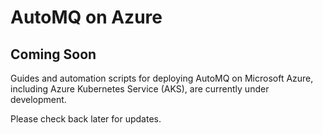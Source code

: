 # AutoMQ on Azure

## Coming Soon

Guides and automation scripts for deploying AutoMQ on Microsoft Azure, including Azure Kubernetes Service (AKS), are currently under development.

Please check back later for updates.